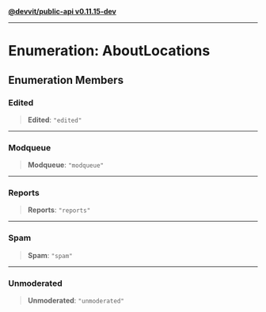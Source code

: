 [**@devvit/public-api v0.11.15-dev**](../../README.md)

---

# Enumeration: AboutLocations

## Enumeration Members

<a id="edited"></a>

### Edited

> **Edited**: `"edited"`

---

<a id="modqueue"></a>

### Modqueue

> **Modqueue**: `"modqueue"`

---

<a id="reports"></a>

### Reports

> **Reports**: `"reports"`

---

<a id="spam"></a>

### Spam

> **Spam**: `"spam"`

---

<a id="unmoderated"></a>

### Unmoderated

> **Unmoderated**: `"unmoderated"`
